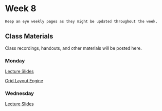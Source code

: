 Week 8
============================

```{note}
Keep an eye weekly pages as they might be updated throughout the week.
```

## Class Materials

Class recordings, handouts, and other materials will be posted here.

### Monday

<a href="../resources/INF_134_s23_Week_8_Mon.pdf">Lecture Slides</a>

<a href="../resources/gridlayout.zip">Grid Layout Engine</a>

### Wednesday


<a href="../resources/INF_134_s23_Week_8_Wed.pdf">Lecture Slides</a>


